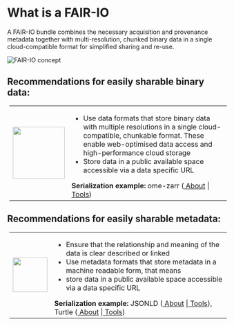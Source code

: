 # What is a FAIR-IO
A FAIR-IO bundle combines the necessary acquisition and provenance metadata together with multi-resolution, chunked binary data in a single cloud-compatible format for simplified sharing and re-use.

![FAIR-IO concept](FAIR-IO_10.5281-zenodo.10512531.png)

## Recommendations for easily sharable binary data: 
<div>
<table style="margin-left:5px;">
<tr>
    <td style="text-align:left;"><img src="FAIR-IO_inner.png" style="width:120px; float:left" ></td>
    <td>
        <ul>
          <li>Use data formats that store binary data with multiple resolutions in a single cloud-compatible, chunkable format. These enable web-optimised data access and high-performance cloud storage</li>
          <li>Store data in a public available space accessible via a data specific URL</li> 
        </ul>
        <b>Serialization example:</b> ome-zarr (<a href="https://doi.org/10.1007/s00418-023-02209-1"> About</a> |<a href=""> Tools</a>)
    </td>
</tr>

</table>
</div>


## Recommendations for easily sharable metadata:
<div>
<table style="margin-left:5px;">
<tr>
    <td style="text-align:left;"><img src="FAIR-IO_middle.png" style="width:80px; float:left" ></td>
    <td>
        <ul>
          <li>Ensure that the relationship and meaning of the data is clear described or linked</li>
          <li>Use metadata formats that store metadata in a machine readable form, that means </li>
          <li>store data in a public available space accessible via a data specific URL</li> 
        </ul>
        <b>Serialization example:</b> JSONLD (<a href=""> About</a> |<a href=""> Tools</a>), Turtle (<a href=""> About</a> |<a href=""> Tools</a>)
    </td>
</tr>

</table>
</div>







